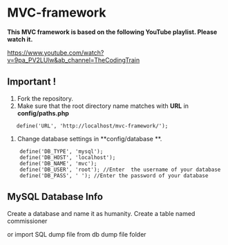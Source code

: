 # MVC-framework

**This MVC framework is based on the following YouTube playlist. Please watch it.**

https://www.youtube.com/watch?v=9pa_PV2LUlw&ab_channel=TheCodingTrain

## Important !

1. Fork the repository.
1. Make sure that the root directory name matches with **URL** in **config/paths.php**

```
   define('URL', 'http://localhost/mvc-framework/');
```

1. Change database settings in **config/database **.

```
    define('DB_TYPE', 'mysql');
    define('DB_HOST', 'localhost');
    define('DB_NAME', 'mvc');
    define('DB_USER', 'root'); //Enter  the username of your database
    define('DB_PASS', ' '); //Enter the password of your database
```

## MySQL Database Info

Create a database and name it as humanity.
Create a table named commissioner

or import SQL dump file from db dump file folder

```

```

